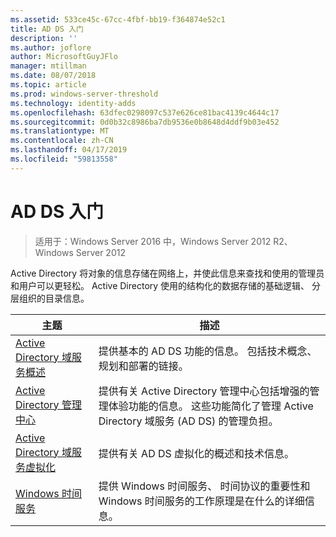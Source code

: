 ```yaml
---
ms.assetid: 533ce45c-67cc-4fbf-bb19-f364874e52c1
title: AD DS 入门
description: ''
ms.author: joflore
author: MicrosoftGuyJFlo
manager: mtillman
ms.date: 08/07/2018
ms.topic: article
ms.prod: windows-server-threshold
ms.technology: identity-adds
ms.openlocfilehash: 63dfec0298097c537e626ce81bac4139c4644c17
ms.sourcegitcommit: 0d0b32c8986ba7db9536e0b8648d4ddf9b03e452
ms.translationtype: MT
ms.contentlocale: zh-CN
ms.lasthandoff: 04/17/2019
ms.locfileid: "59813558"
---
```

# <a name="ad-ds-getting-started"></a>AD DS 入门

>适用于：Windows Server 2016 中，Windows Server 2012 R2、 Windows Server 2012

Active Directory 将对象的信息存储在网络上，并使此信息来查找和使用的管理员和用户可以更轻松。 Active Directory 使用的结构化的数据存储的基础逻辑、 分层组织的目录信息。  
  
| 主题 | 描述 |
| --------- | --------- |
| [Active Directory 域服务概述](../ad-ds/get-started/virtual-dc/Active-Directory-Domain-Services-Overview.md) | 提供基本的 AD DS 功能的信息。 包括技术概念、 规划和部署的链接。|
| [Active Directory 管理中心](../ad-ds/get-started/adac/Active-Directory-Administrative-Center.md) | 提供有关 Active Directory 管理中心包括增强的管理体验功能的信息。 这些功能简化了管理 Active Directory 域服务 (AD DS) 的管理负担。|
| [Active Directory 域服务虚拟化](../ad-ds/get-started/virtual-dc/Active-Directory-Domain-Services-Virtualization.md) | 提供有关 AD DS 虚拟化的概述和技术信息。|
| [Windows 时间服务](../../networking/windows-time-service/Windows-Time-Service.md) | 提供 Windows 时间服务、 时间协议的重要性和 Windows 时间服务的工作原理是在什么的详细信息。|
